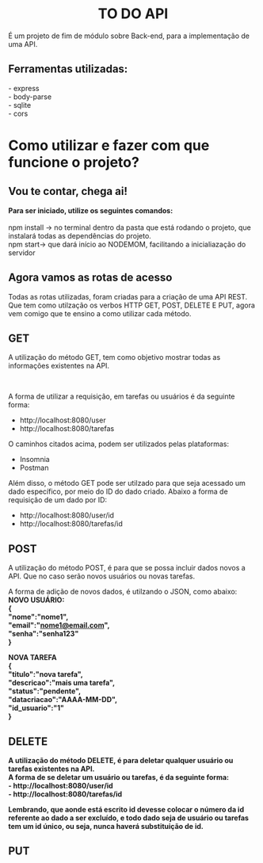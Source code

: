 <h1 align="center"><b>TO DO API</b></h1>

<p>É um projeto de fim de módulo sobre Back-end, para a implementação de uma API.</p>

<h2>Ferramentas utilizadas:</h2>
<p>- express<br>
- body-parse<br>
- sqlite<br>
- cors</p>

<h1>Como utilizar e fazer com que funcione o projeto?</h1>
<h2>Vou te contar, chega ai! </h2>

<p><b>Para ser iniciado, utilize os seguintes comandos: </b><br>
<br>npm install -> no terminal dentro da pasta que está rodando o projeto, que instalará todas as dependências do projeto.
<br>npm start-> que dará início ao NODEMOM, facilitando a inicialiazação do servidor</p>

<h2>Agora vamos as rotas de acesso</h2>

<p>Todas as rotas utilizadas, foram criadas para a criação de uma API REST. Que tem como utilzação os verbos HTTP GET, POST, DELETE E PUT, agora vem comigo que te ensino a como utilizar cada método.</p>

<h2>GET</h2>
<p>A utilização do método GET, tem como objetivo mostrar todas as informações existentes na API.</p><br>
<p> A forma de utilizar a requisição, em tarefas ou usuários é da seguinte forma:<br>
  
  - http://localhost:8080/user <br>
  - http://localhost:8080/tarefas <br>
 
O caminhos citados acima, podem ser utilizados pelas plataformas:<br>
  - Insomnia 
  - Postman

Além disso, o método GET pode ser utilzado para que seja acessado um dado específico, por meio do ID do dado criado. 
Abaixo a forma de requisição de um dado por ID:
- http://localhost:8080/user/id <br>
- http://localhost:8080/tarefas/id <br>
</p>

<h2>POST</h2>
<p>A utilização do método POST, é para que se possa incluir dados novos a API. Que no caso serão novos usuários ou novas tarefas.

A forma de adição de novos dados, é utilzando o JSON, como abaixo:<br>
<b>NOVO USUÁRIO:<b><br>
{<br>
"nome":"nome1",<br>
"email":"nome1@email.com",<br>
"senha":"senha123"<br>
}
  
<b>NOVA TAREFA</b><br>
{<br>
"titulo":"nova tarefa",<br>
"descricao":"mais uma tarefa",<br>
"status":"pendente",<br>
"datacriacao":"AAAA-MM-DD",<br>
"id_usuario":"1"<br>
}
</p>

<h2>DELETE</h2>
<p>A utilização do método DELETE, é para deletar qualquer usuário ou tarefas existentes na API.<br>
A forma de se deletar um usuário ou tarefas, é da seguinte forma:<br>
- http://localhost:8080/user/id <br>
- http://localhost:8080/tarefas/id <br> 

Lembrando, que aonde está escrito id devesse colocar o número da id referente ao dado a ser excluído, e todo dado seja de usuário ou tarefas tem um id único, ou seja, nunca haverá substituição de id.</p>

<h2>PUT</h2>
